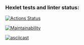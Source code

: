 ### Hexlet tests and linter status:
[![Actions Status](https://github.com/Oksana1992-hash/frontend-project-44/actions/workflows/hexlet-check.yml/badge.svg)](https://github.com/Oksana1992-hash/frontend-project-44/actions)

[![Maintainability](https://api.codeclimate.com/v1/badges/4c844a72ebce269563cd/maintainability)](https://codeclimate.com/github/Oksana1992-hash/frontend-project-44/maintainability)

[![asciicast](https://asciinema.org/a/DPOf8biGspPxbDy2EVxDr5KCB.svg)](https://asciinema.org/a/DPOf8biGspPxbDy2EVxDr5KCB)